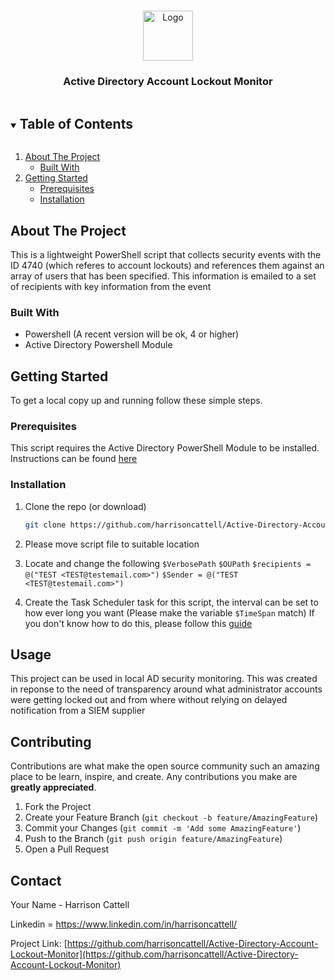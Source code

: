 <!--
*** Thanks for checking out the Best-README-Template. If you have a suggestion
*** that would make this better, please fork the repo and create a pull request
*** or simply open an issue with the tag "enhancement".
*** Thanks again! Now go create something AMAZING! :D
***
***
***
*** To avoid retyping too much info. Do a search and replace for the following:
*** harrisoncattell, Active-Directory-Account-Lockout-Monitor, twitter_handle, email, Active Directory Account Lockout Notifier, This is a simple powershell script that can notify users of AD account lockouts from users within a certain OU and notify via Email with information such as calling computer and time generated
-->


<!-- PROJECT LOGO -->
<br />
<p align="center">
  <a href="https://github.com/harrisoncattell/Active-Directory-Account-Lockout-Monitor">
    <img src="https://cdn0.iconfinder.com/data/icons/seo-outline-black-part-1/128/account_Password_Privacy_Safety_monitor_login_sign_in-512.png" alt="Logo" width="80" height="80">
  </a>

  <h3 align="center">Active Directory Account Lockout Monitor</h3>


<!-- TABLE OF CONTENTS -->
<details open="open">
  <summary><h2 style="display: inline-block">Table of Contents</h2></summary>
  <ol>
    <li>
      <a href="#about-the-project">About The Project</a>
      <ul>
        <li><a href="#built-with">Built With</a></li>
      </ul>
    </li>
    <li>
      <a href="#getting-started">Getting Started</a>
      <ul>
        <li><a href="#prerequisites">Prerequisites</a></li>
        <li><a href="#installation">Installation</a></li>
      </ul>
    </li>

  </ol>
</details>

<!-- ABOUT THE PROJECT -->
## About The Project

This is a lightweight PowerShell script that collects security events with the ID 4740 (which referes to account lockouts) and references them against an array of users that has been specified.
This information is emailed to a set of recipients with key information from the event


### Built With

* Powershell  (A recent version will be ok, 4 or higher)
* Active Directory Powershell Module

<!-- GETTING STARTED -->
## Getting Started

To get a local copy up and running follow these simple steps.

### Prerequisites

This script requires the Active Directory PowerShell Module to be installed. Instructions can be found [here](https://4sysops.com/wiki/how-to-install-the-powershell-active-directory-module/)

### Installation

1. Clone the repo (or download)
   ```sh
   git clone https://github.com/harrisoncattell/Active-Directory-Account-Lockout-Monitor.git
   ```
2. Please move script file to suitable location

3. Locate and change the following 
    ```$VerbosePath```
    ```$OUPath```
    ```$recipients = @("TEST <TEST@testemail.com>")```
    ```$Sender = @("TEST <TEST@testemail.com>")```

4. Create the Task Scheduler task for this script, the interval can be set to how ever long you want (Please make the variable ```$TimeSpan``` match)
If you don't know how to do this, please follow this [guide](https://blog.netwrix.com/2018/07/03/how-to-automate-powershell-scripts-with-task-scheduler/)

<!-- USAGE EXAMPLES -->
## Usage

This project can be used in local AD security monitoring. This was created in reponse to the need of transparency around what administrator accounts were getting locked out and from where without relying on delayed notification from a SIEM supplier

<!-- CONTRIBUTING -->
## Contributing

Contributions are what make the open source community such an amazing place to be learn, inspire, and create. Any contributions you make are **greatly appreciated**.

1. Fork the Project
2. Create your Feature Branch (`git checkout -b feature/AmazingFeature`)
3. Commit your Changes (`git commit -m 'Add some AmazingFeature'`)
4. Push to the Branch (`git push origin feature/AmazingFeature`)
5. Open a Pull Request

<!-- CONTACT -->
## Contact

Your Name - Harrison Cattell

Linkedin = https://www.linkedin.com/in/harrisoncattell/

Project Link: [https://github.com/harrisoncattell/Active-Directory-Account-Lockout-Monitor](https://github.com/harrisoncattell/Active-Directory-Account-Lockout-Monitor)




<!-- MARKDOWN LINKS & IMAGES -->
<!-- https://www.markdownguide.org/basic-syntax/#reference-style-links -->
[contributors-shield]: https://img.shields.io/github/contributors/harrisoncattell/repo.svg?style=for-the-badge
[contributors-url]: https://github.com/harrisoncattell/repo/graphs/contributors
[forks-shield]: https://img.shields.io/github/forks/harrisoncattell/repo.svg?style=for-the-badge
[forks-url]: https://github.com/harrisoncattell/repo/network/members
[stars-shield]: https://img.shields.io/github/stars/harrisoncattell/repo.svg?style=for-the-badge
[stars-url]: https://github.com/harrisoncattell/repo/stargazers
[issues-shield]: https://img.shields.io/github/issues/harrisoncattell/repo.svg?style=for-the-badge
[issues-url]: https://github.com/harrisoncattell/repo/issues
[license-shield]: https://img.shields.io/github/license/harrisoncattell/repo.svg?style=for-the-badge
[license-url]: https://github.com/harrisoncattell/repo/blob/master/LICENSE.txt
[linkedin-shield]: https://img.shields.io/badge/-LinkedIn-black.svg?style=for-the-badge&logo=linkedin&colorB=555
[linkedin-url]: https://linkedin.com/in/harrisoncattell